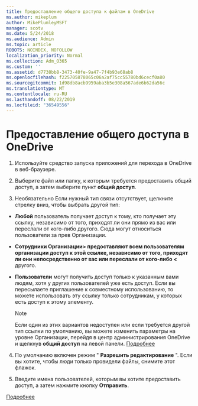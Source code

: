 ```yaml
---
title: Предоставление общего доступа к файлам в OneDrive
ms.author: mikeplum
author: MikePlumleyMSFT
manager: scotv
ms.date: 5/24/2018
ms.audience: Admin
ms.topic: article
ROBOTS: NOINDEX, NOFOLLOW
localization_priority: Normal
ms.collection: Adm_O365
ms.custom: ''
ms.assetid: d7738bb8-3473-40fe-9a47-7f4b93e68ab8
ms.openlocfilehash: f225705878065c06a2af75cc55780bd6cecf0a80
ms.sourcegitcommit: 1d98db8acb9959aba3b5e308a567ade6b62da56c
ms.translationtype: MT
ms.contentlocale: ru-RU
ms.lasthandoff: 08/22/2019
ms.locfileid: "36549556"
---
```

# <a name="how-to-share-in-onedrive"></a>Предоставление общего доступа в OneDrive

1. Используйте средство запуска приложений для перехода в OneDrive в веб-браузере. 
    
2. Выберите файл или папку, к которым требуется предоставить общий доступ, а затем выберите пункт **общий доступ**.
    
3. Необязательно Если нужный тип связи отсутствует, щелкните стрелку вниз, чтобы выбрать другой тип:
    
  - **Любой** пользователь получает доступ к тому, кто получает эту ссылку, независимо от того, приходят ли они прямо из вас или переслали от кого-либо другого. Сюда могут относиться пользователи за прев Организации. 
    
  - **Сотрудники Организации\> предоставляют всем пользователям организации доступ к этой ссылке, независимо от того, приходят ли они непосредственно от вас или переслали от кого-либо \<** другого. 
    
  - **Пользователи** могут получить доступ только к указанным вами людям, хотя у других пользователей уже есть доступ. Если вы пересылаете приглашение к совместному использованию, то можете использовать эту ссылку только сотрудникам, у которых есть доступ к этому элементу. 
    
    > [!NOTE]
    > Если один из этих вариантов недоступен или если требуется другой тип ссылки по умолчанию, вы можете изменить параметры на уровне Организации, перейдя в центр администрирования OneDrive и щелкнув **общий доступ** на левой панели. [Подробнее](https://go.microsoft.com/fwlink/?linkid=871961)
  
4. По умолчанию включен режим " **Разрешить редактирование** ". Если вы хотите, чтобы люди только провидели файлы, снимите этот флажок. 
    
5. Введите имена пользователей, которым вы хотите предоставить доступ, а затем нажмите кнопку **Отправить**.
    
[Подробнее](https://go.microsoft.com/fwlink/?linkid=871861)
  

